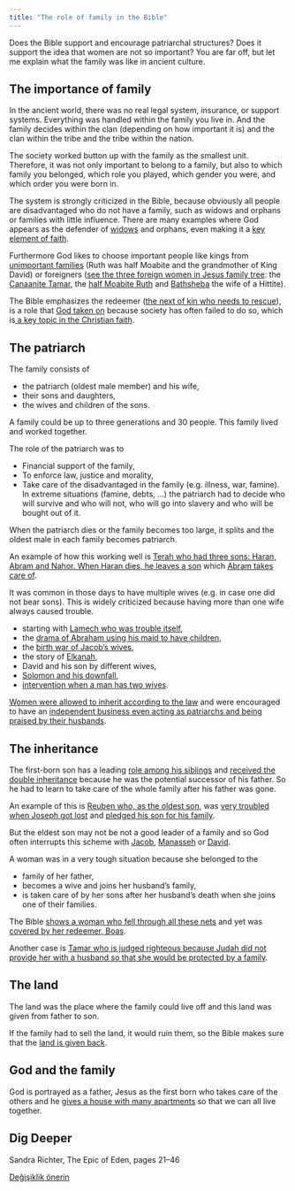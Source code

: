 ```yaml
---
title: "The role of family in the Bible"
---
```



Does the Bible support and encourage patriarchal structures? Does it support the idea that women are not so important? You are far off, but let me explain what the family was like in ancient culture.


## The importance of family

<a name="8181"></a>
In the ancient world, there was no real legal system, insurance, or support systems. Everything was handled within the family you live in. And the family decides within the clan (depending on how important it is) and the clan within the tribe and the tribe within the nation.

The society worked button up with the family as the smallest unit. Therefore, it was not only important to belong to a family, but also to which family you belonged, which role you played, which gender you were, and which order you were born in.

The system is strongly criticized in the Bible, because obviously all people are disadvantaged who do not have a family, such as widows and orphans or families with little influence. There are many examples where God appears as the defender of [widows](https://www.bibleserver.com/search/NIV/widows) and orphans, even making it a [key element of faith](https://www.bibleserver.com/NIV/James1%3A27).

Furthermore God likes to choose important people like kings from [unimportant families](https://www.bibleserver.com/NIV/Ruth4%3A16-17) (Ruth was half Moabite and the grandmother of King David) or foreigners ([see the three foreign women in Jesus family tree](https://www.bibleserver.com/NIV/Matthew1%3A2-16): the [Canaanite Tamar](https://www.bibleserver.com/NIV/Genesis38), the [half Moabite Ruth](https://www.bibleserver.com/NIV/Ruth1%3A1-4) and [Bathsheba](https://www.bibleserver.com/NIV/2%20Samuel11%3A3) the wife of a Hittite).

The Bible emphasizes the redeemer ([the next of kin who needs to rescue](https://www.bibleserver.com/NIV/Leviticus25%3A47-49)), is a role that [God taken on](https://www.bibleserver.com/NIV/Isaiah44%3A24-28) because society has often failed to do so, which is[ a key topic in the Christian faith](https://www.bibleserver.com/NIV/Ephesians1%3A7).


## The patriarch

<a name="7e2f"></a>
The family consists of

- the patriarch (oldest male member) and his wife,
- their sons and daughters,
- the wives and children of the sons.


A family could be up to three generations and 30 people. This family lived and worked together.

The role of the patriarch was to

- Financial support of the family,
- To enforce law, justice and morality,
- Take care of the disadvantaged in the family (e.g. illness, war, famine). In extreme situations (famine, debts, …) the patriarch had to decide who will survive and who will not, who will go into slavery and who will be bought out of it.


When the patriarch dies or the family becomes too large, it splits and the oldest male in each family becomes patriarch.

An example of how this working well is [Terah who had three sons: Haran, Abram and Nahor. When Haran dies, he leaves a son](https://www.bibleserver.com/NIV/Genesis11%3A27-31) which [Abram takes care of](https://www.bibleserver.com/NIV/Genesis12%3A1-4).

It was common in those days to have multiple wives (e.g. in case one did not bear sons). This is widely criticized because having more than one wife always caused trouble.

- starting with [Lamech who was trouble itself](https://www.bibleserver.com/NIV/Genesis4%3A23-26),
- the [drama of Abraham using his maid to have children](https://www.bibleserver.com/NIV/Genesis16),
- the [birth war of Jacob’s wives](https://www.bibleserver.com/NIV/Genesis30%3A1-24),
- the story of [Elkanah](https://www.bibleserver.com/NIV/1%20Samuel1%3A1-7),
- David and his son by different wives,
- [Solomon and his downfall](https://www.bibleserver.com/NIV/1%20Kings11%3A3),
- [intervention when a man has two wives](https://www.bibleserver.com/NIV/Deuteronomy21%3A17).


[Women were allowed to inherit according to the law](https://www.bibleserver.com/NIV/Numbers36) and were encouraged to have an [independent business even acting as patriarchs and being praised by their husbands](https://www.bibleserver.com/NIV/Proverbs31%3A15-31).


## The inheritance

<a name="4395"></a>
The first-born son has a leading [role among his siblings](https://www.bibleserver.com/NIV/Genesis43%3A33) and [received the double inheritance](https://www.bibleserver.com/NIV/Deuteronomy21%3A17) because he was the potential successor of his father. So he had to learn to take care of the whole family after his father was gone.

An example of this is [Reuben who, as the oldest son](https://www.bibleserver.com/NIV/Exodus6%3A14), was [very troubled when Joseph got lost](https://www.bibleserver.com/NIV/Genesis37%3A21-30) and [pledged his son for his family](https://www.bibleserver.com/NIV/Genesis42%3A37).

But the eldest son may not be not a good leader of a family and so God often interrupts this scheme with [Jacob](https://www.bibleserver.com/NIV/Genesis25%3A25-26), [Manasseh](https://www.bibleserver.com/NIV/Genesis48%3A13-20) or [David](https://www.bibleserver.com/NIV/1%20Samuel16%3A1-13).

A woman was in a very tough situation because she belonged to the

- family of her father,
- becomes a wive and joins her husband’s family,
- is taken care of by her sons after her husband’s death when she joins one of their families.


The Bible [shows a woman who fell through all these nets](https://www.bibleserver.com/NIV/Ruth1%3A1-5) and yet was [covered by her redeemer, Boas](https://www.bibleserver.com/NIV/Ruth4).

Another case is [Tamar who is judged righteous because Judah did not provide her with a husband so that she would be protected by a family](https://www.bibleserver.com/NIV/Deuteronomy24%3A19-21).


## The land

<a name="b86e"></a>
The land was the place where the family could live off and this land was given from father to son.

If the family had to sell the land, it would ruin them, so the Bible makes sure that the [land is given back](https://www.bibleserver.com/NIV/Leviticus25%3A10).


## God and the family

<a name="01d7"></a>
God is portrayed as a father, Jesus as the first born who takes care of the others and he [gives a house with many apartments](https://www.bibleserver.com/NIV/John14%3A1-3) so that we can all live together.


## Dig Deeper

<a name="8e9e"></a>
Sandra Richter, The Epic of Eden, pages 21–46






[Değişiklik önerin](https://github.com/revelation-today/revelation-today/blob/main/exampleSite/content/docs/background/israel/expl/the-role-of-family-in-the-bible.md)
